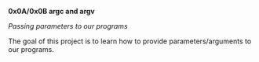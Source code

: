 **0x0A/0x0B argc and argv**

*Passing parameters to our programs*

The goal of this project is to learn how to provide parameters/arguments
to our programs.

